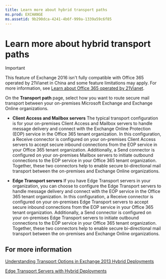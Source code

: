 ```yaml
---
title: Learn more about hybrid transport paths
ms.prod: EXCHANGE
ms.assetid: 9b290dca-4241-4b6f-999a-1339a59c6f85
---
```



# Learn more about hybrid transport paths

> [!IMPORTANT]
> This feature of Exchange 2016 isn't fully compatible with Office 365 operated by 21Vianet in China and some feature limitations may apply. For more information, see  [Learn about Office 365 operated by 21Vianet](https://go.microsoft.com/fwlink/?LinkId=313640). 
  
    
    

On the **Transport path** page, select how you want to route secure mail transport between your on-premises Microsoft Exchange and Exchange Online organizations.
- **Client Access and Mailbox servers** The typical transport configuration is for your on-premises Client Access and Mailbox servers to handle message delivery and connect with the Exchange Online Protection (EOP) service in the Office 365 tenant organization. In this configuration, a Receive connector is configured on your on-premises Client Access servers to accept secure inbound connections from the EOP service in your Office 365 tenant organization. Additionally, a Send connector is configured on your on-premises Mailbox servers to initiate outbound connections to the EOP service in your Office 365 tenant organization. Together, these two connectors help to enable secure bi-directional mail transport between the on-premises and Exchange Online organizations.
    
  
- **Edge Transport servers** If you have Edge Transport servers in your organization, you can choose to configure the Edge Transport servers to handle message delivery and connect with the EOP service in the Office 365 tenant organization. In this configuration, a Receive connector is configured on your on-premises Edge Transport servers to accept secure inbound connections from the EOP service in your Office 365 tenant organization. Additionally, a Send connector is configured on your on-premises Edge Transport servers to initiate outbound connections to the EOP service in your Office 365 tenant organization. Together, these two connectors help to enable secure bi-directional mail transport between the on-premises and Exchange Online organizations.
    
  

## For more information

 [Understanding Transport Options in Exchange 2013 Hybrid Deployments](http://technet.microsoft.com/library/da605a78-5429-4de8-8b04-bc4c45a41ba1.aspx)
  
    
    
 [Edge Transport Servers with Hybrid Deployments](http://technet.microsoft.com/library/166b1490-5c56-40df-a17b-e8bb36224fd9.aspx)
  
    
    

